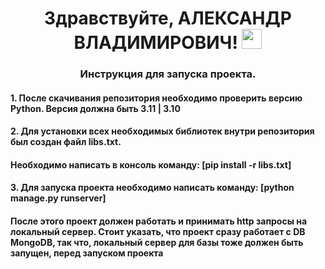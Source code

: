 <h1 align="center">Здравствуйте, АЛЕКСАНДР ВЛАДИМИРОВИЧ!</a> 
<img src="https://github.com/blackcater/blackcater/raw/main/images/Hi.gif" height="32"/></h1>
<h3 align="center">Инструкция для запуска проекта.</h3>


<h4 align="left">1. После скачивания репозитория необходимо проверить версию Python. Версия должна быть 3.11 | 3.10</h3>

<h4 align="left">2. Для установки всех необходимых библиотек внутри репозитория был создан файл libs.txt.</h4>

<h4 align="left">Необходимо написать в консоль команду:      [pip install -r libs.txt]</h4>

<h4 align="left">3. Для запуска проекта необходимо написать команду:        [python manage.py runserver]</h4>

<h4 align="left">После этого проект должен работать и принимать http запросы на локальный сервер. Стоит указать, что проект сразу работает с DB MongoDB, так что, локальный сервер для базы тоже должен быть запущен, перед запуском проекта</h4>
